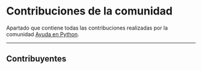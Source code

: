 # Contribuciones de la comunidad

Apartado que contiene todas las contribuciones realizadas por la
comunidad [Ayuda en Python](https://www.facebook.com/groups/ayudaenpython/).

---

## Contribuyentes
